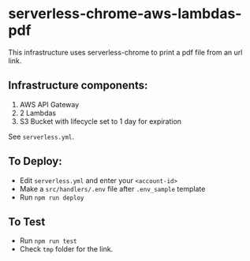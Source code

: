 # serverless-chrome-aws-lambdas-pdf

This infrastructure uses serverless-chrome to print a pdf file from an url link.

## Infrastructure components:

1. AWS API Gateway
2. 2 Lambdas
3. S3 Bucket with lifecycle set to 1 day for expiration

See `serverless.yml`.

## To Deploy:

- Edit `serverless.yml` and enter your `<account-id>`
- Make a `src/handlers/.env` file after `.env_sample` template
- Run `npm run deploy`

## To Test

- Run `npm run test`
- Check `tmp` folder for the link.
